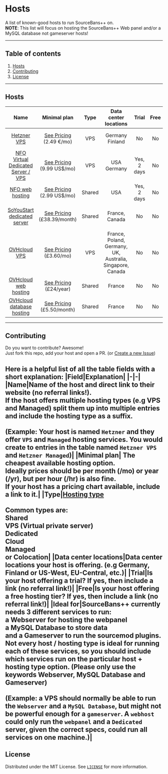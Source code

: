 # Hosts
A list of known-good hosts to run SourceBans++ on.<br/>
**NOTE**: This list will focus on hosting the SourceBans++ Web panel and/or a MySQL database not gameserver hosts!

---
## Table of contents
1. [Hosts](#hosts)
2. [Contributing](#contributing)
3. [License](#license)

---
## Hosts
| Name | Minimal plan | Type | Data center locations | Trial | Free | Ideal for |
|:----:|:------------:|:----:|:---------------------:|:-----:|:----:|:---------:|
| [Hetzner VPS](https://www.hetzner.com/cloud) | [See Pricing](https://www.hetzner.com/cloud#pricing)<br/> (2.49 €/mo) | VPS | Germany<br/> Finland | No | No | Webserver<br/> MySQL database|
| [NFO Virtual Dedicated Server / VPS](https://www.nfoservers.com/virtual-dedicated-private-server-rentals.php) | [See Pricing](https://www.nfoservers.com/order-virtual-dedicated-server.php)<br/> (9.99 US$/mo) | VPS | USA<br/>Germany | Yes, 2 days | No | Gameserver<br/>Webserver<br/>MySQL database|
| [NFO web hosting](https://www.nfoservers.com/webhosting.php) | [See Pricing](https://www.nfoservers.com/order-webhosting.php)<br/> (2.99 US$/mo) | Shared | USA | Yes, 2 days | No | Webserver<br/>MySQL database|
| [SoYouStart dedicated server](https://www.soyoustart.com/en/) | [See Pricing](https://www.soyoustart.com/en/game-servers/)<br/> (£38.39/month) | Shared | France, Canada | No | No | Webserver<br/> MySQL database<br/> Gameserver|
| [OVHcloud VPS](https://www.ovhcloud.com/en-gb/vps/) | [See Pricing](https://www.ovhcloud.com/en-gb/vps/)<br/> (£3.60/mo) | VPS | France, Poland, Germany, UK, Australia, Singapore, Canada | No | No | Webserver<br/> MySQL database|
| [OVHcloud web hosting](https://www.ovh.co.uk/web-hosting/) | [See Pricing](https://www.ovhcloud.com/fr/vps/)<br/> (£24/year) | Shared | France | No | No | Webserver|
| [OVHcloud database hosting](https://www.ovh.co.uk/cloud-databases/) | [See Pricing](https://www.ovh.co.uk/cloud-databases/)<br/> (£5.50/month) | Shared | France | No | No | MySQL database|

---
## Contributing
Do you want to contribute? Awesome!\
Just fork this repo, add your host and open a PR. (or [Create a new Issue](https://github.com/sbpp/hosts/issues/new/choose))

Here is a helpful list of all the table fields with a short explanation:
|Field|Explanation|
|-|-|
|Name|Name of the host and direct link to their website (no referral links!). <br/>If the host offers multiple hosting types (e.g VPS and Managed) split them up into multiple entries and include the hosting type as a suffix.<br/><br/> (Example: Your host is named `Hetzner` and they offer `VPS` and `Managed` hosting services. You would create to entries in the table named `Hetzner VPS` and `Hetzner Managed`)|
|Minimal plan| The cheapest available hosting option.<br/> Ideally prices should be per **month (/mo)** or **year (/yr)**, but per **hour (/hr)** is also fine.<br/> If your host has a pricing chart available, include a link to it.|
|Type|[Hosting type](https://en.wikipedia.org/wiki/Web_hosting_service#Types_of_hosting)<br/><br/> Common types are: <br/> Shared<br/> VPS (Virtual private server) <br/> Dedicated<br/> Cloud<br/> Managed<br/> or Colocation|
|Data center locations|Data center locations your host is offering. (e.g Germany, Finland or US-West, EU-Central, etc.)|
|Trial|Is your host offering a trial? If yes, then include a link (no referral link!)|
|Free|Is your host offering a free hosting tier? If yes, then include a link (no referral link!)|
|Ideal for|SourceBans++ currently needs 3 different services to run:<br/> a **Webserver** for hosting the webpanel<br/> a **MySQL Database** to store data<br/> and a **Gameserver** to run the sourcemod plugins.<br/>Not every host / hosting type is ideal for running each of these services, so you should include which services run on the particular host + hosting type option. (Please only use the keywords **Webserver**, **MySQL Database** and **Gameserver**)<br/><br/>(Example: a VPS should normally be able to run the `Webserver` and a `MySQL Database`, but might not be powerful enough for a `gameserver`. A `webhost` could only run the `webpanel` and a `Dedicated` server, given the correct specs, could run all services on one machine.)|
---

## License
Distributed under the MIT License. See [`LICENSE`](LICENSE) for more information.
